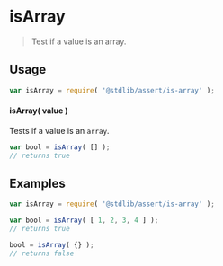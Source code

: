 # isArray

> Test if a value is an array.


<section class="usage">

## Usage

``` javascript
var isArray = require( '@stdlib/assert/is-array' );
```


#### isArray( value )

Tests if a value is an `array`.

``` javascript
var bool = isArray( [] );
// returns true
```

</section>

<!-- /.usage -->


<section class="examples">

## Examples

``` javascript
var isArray = require( '@stdlib/assert/is-array' );

var bool = isArray( [ 1, 2, 3, 4 ] );
// returns true

bool = isArray( {} );
// returns false
```

</section>

<!-- /.examples -->

<section class="links">

</section>

<!-- /.links -->

